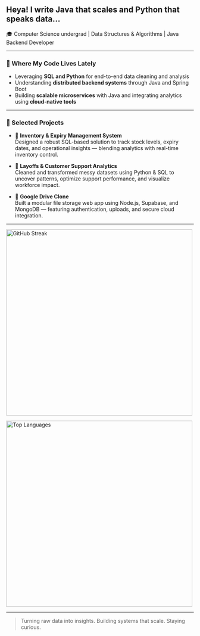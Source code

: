 ## Heya! I write Java that scales and Python that speaks data...

🎓 Computer Science undergrad | Data Structures & Algorithms | Java Backend Developer  

---

### 🚀 Where My Code Lives Lately

- Leveraging **SQL and Python** for end-to-end data cleaning and analysis  
- Understanding **distributed backend systems** through Java and Spring Boot  
- Building **scalable microservices** with Java and integrating analytics using **cloud-native tools**

---

### 📁 Selected Projects

- 🔹 **Inventory & Expiry Management System**  
  Designed a robust SQL-based solution to track stock levels, expiry dates, and operational insights — blending analytics with real-time inventory control.

- 🔹 **Layoffs & Customer Support Analytics**  
  Cleaned and transformed messy datasets using Python & SQL to uncover patterns, optimize support performance, and visualize workforce impact.

- 🔹 **Google Drive Clone**  
  Built a modular file storage web app using Node.js, Supabase, and MongoDB — featuring authentication, uploads, and secure cloud integration.

---

<img 
  src="https://nirzak-streak-stats.vercel.app/?user=yashveerdalal&theme=apprentice&hide_border=false" 
  width="500" 
  alt="GitHub Streak"
/>

<img 
  src="https://github-readme-stats.vercel.app/api/top-langs/?username=yashveerdalal&theme=apprentice&hide_border=false&hide_title=true&langs_count=10" 
  width="500" 
  alt="Top Languages"
/>

---

> Turning raw data into insights. Building systems that scale. Staying curious.
